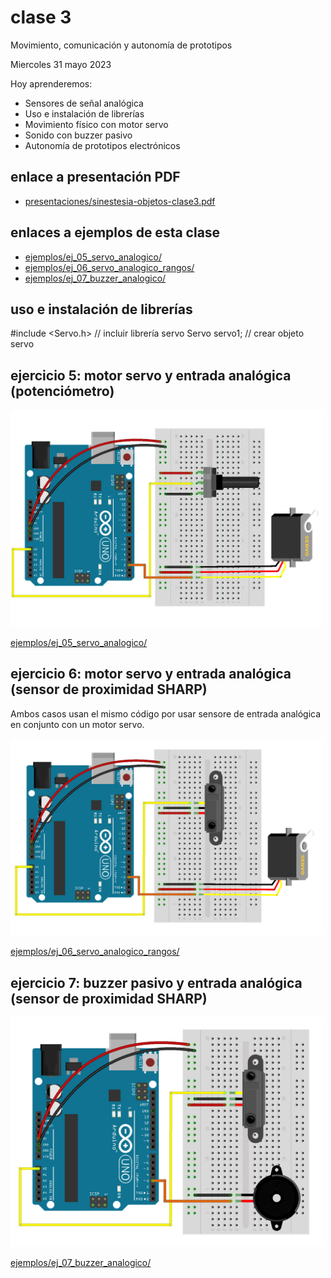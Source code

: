 # clase 3

Movimiento, comunicación y autonomía de prototipos

Miercoles 31 mayo 2023

Hoy aprenderemos:

- Sensores de señal analógica
- Uso e instalación de librerías
- Movimiento físico con motor servo
- Sonido con buzzer pasivo
- Autonomía de prototipos electrónicos

## enlace a presentación PDF
- [presentaciones/sinestesia-objetos-clase3.pdf](./presentaciones/sinestesia-objetos-clase3.pdf)

## enlaces a ejemplos de esta clase

- [ejemplos/ej_05_servo_analogico/](./ejemplos/ej_05_servo_analogico/)
- [ejemplos/ej_06_servo_analogico_rangos/](./ejemplos/ej_06_servo_analogico_rangos/)
- [ejemplos/ej_07_buzzer_analogico/](./ejemplos/ej_07_buzzer_analogico/)

## uso e instalación de librerías

#include <Servo.h>   // incluir librería servo
Servo servo1;        // crear objeto servo

## ejercicio 5: motor servo y entrada analógica (potenciómetro)

<img src="media/ej_05_servo_analogico.jpg" width="500">

[ejemplos/ej_05_servo_analogico/](./ejemplos/ej_05_servo_analogico/)

## ejercicio 6: motor servo y entrada analógica (sensor de proximidad SHARP)

Ambos casos usan el mismo código por usar sensore de entrada analógica en conjunto con un motor servo.

<img src="media/ej_06_servo_sharp.jpg" width="500">

[ejemplos/ej_06_servo_analogico_rangos/](./ejemplos/ej_06_servo_analogico_rangos/)

## ejercicio 7: buzzer pasivo y entrada analógica (sensor de proximidad SHARP)

<img src="media/ej_07_buzzer_sharp.jpg" width="500">

[ejemplos/ej_07_buzzer_analogico/](./ejemplos/ej_07_buzzer_analogico/)
